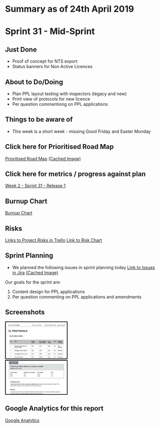 # Summary as of 24th April 2019 

# Sprint 31 - Mid-Sprint

## Just Done
* Proof of concept for NTS export
* Status banners for Non Active Licences

## About to Do/Doing
* Plan PPL layout testing with inspectors (legacy and new)
* Print view of protocols for new licence
* Per question commentiong on PPL applications

## Things to be aware of
* This week is a short week - missing Good Friday and Easter Monday

## Click here for Prioritised Road Map
[Prioritised Road Map](https://trello.com/b/p7x9hbPV/prioritised-roadmap)    [\(Cached Image\)](graphs/ASLRoadMap24042019.jpg)

## Click here for metrics / progress against plan
[Week 2 - Sprint 31 - Release 1](graphs/progress24042019.png)

## Burnup Chart

[Burnup Chart](burnup24042019.md)

## Risks
[Links to Project Risks in Trello](https://trello.com/b/VuFuCL7t/risk-register-and-kpis-asl-delivery) 
[Link to Risk Chart](graphs/risk24042019.png)

## Sprint Planning
* We planned the following issues in sprint planning today [Link to Issues in Jira](https://jira.digital.homeoffice.gov.uk/secure/RapidBoard.jspa?rapidView=261)    [\(Cached Image\)](graphs/sprint24042019.png)

Our goals for the sprint are:
1. Content design for PPL applications 
2. Per question commenting on PPL applications and amendments

## Screenshots 
<a href="graphs/proto1_24042019.png"><img src="graphs/proto1_24042019.png" alt="HTML5 Icon" width="200" style="border:2px solid black"></a>
<br>
<a href="graphs/proto2_24042019.png"><img src="graphs/proto2_24042019.png" alt="HTML5 Icon" width="200" style="border:2px solid black"></a>
<br>

## Google Analytics for this report
[Google Analytics](graphs/GA24042019.jpg)

